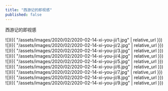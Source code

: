 ```yaml
---
title: "西游记的即视感"
published: false
---
```

西游记的即视感



![]({{ "/assets/images/2020/02/2020-02-14-xi-you-ji/1.jpg" | relative_url }})
![]({{ "/assets/images/2020/02/2020-02-14-xi-you-ji/2.jpg" | relative_url }})
![]({{ "/assets/images/2020/02/2020-02-14-xi-you-ji/3.jpg" | relative_url }})
![]({{ "/assets/images/2020/02/2020-02-14-xi-you-ji/4.jpg" | relative_url }})
![]({{ "/assets/images/2020/02/2020-02-14-xi-you-ji/5.jpg" | relative_url }})
![]({{ "/assets/images/2020/02/2020-02-14-xi-you-ji/6.jpg" | relative_url }})
![]({{ "/assets/images/2020/02/2020-02-14-xi-you-ji/7.jpg" | relative_url }})
![]({{ "/assets/images/2020/02/2020-02-14-xi-you-ji/8.jpg" | relative_url }})
![]({{ "/assets/images/2020/02/2020-02-14-xi-you-ji/9.jpg" | relative_url }})
